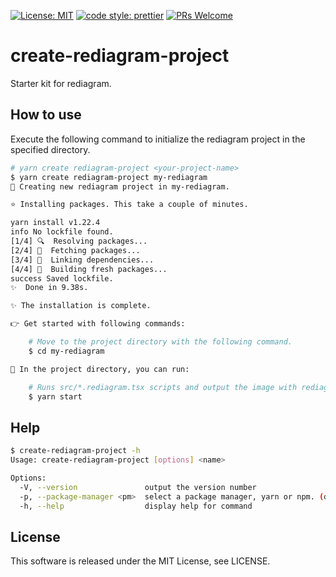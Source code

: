 [![License: MIT](https://img.shields.io/badge/License-MIT-yellow.svg)](https://opensource.org/licenses/MIT)
[![code style: prettier](https://img.shields.io/badge/code_style-prettier-ff69b4.svg)](https://github.com/prettier/prettier)
[![PRs Welcome](https://img.shields.io/badge/PRs-welcome-brightgreen.svg)](http://makeapullrequest.com)

# create-rediagram-project

Starter kit for rediagram.

## How to use

Execute the following command to initialize the rediagram project in the specified directory.

```bash
# yarn create rediagram-project <your-project-name>
$ yarn create rediagram-project my-rediagram
🌈 Creating new rediagram project in my-rediagram.

⭐️ Installing packages. This take a couple of minutes.

yarn install v1.22.4
info No lockfile found.
[1/4] 🔍  Resolving packages...
[2/4] 🚚  Fetching packages...
[3/4] 🔗  Linking dependencies...
[4/4] 🔨  Building fresh packages...
success Saved lockfile.
✨  Done in 9.38s.

✨ The installation is complete.

👉 Get started with following commands:

    # Move to the project directory with the following command.
    $ cd my-rediagram

🚀 In the project directory, you can run:

    # Runs src/*.rediagram.tsx scripts and output the image with rediagram.
    $ yarn start

```

## Help

```bash
$ create-rediagram-project -h
Usage: create-rediagram-project [options] <name>

Options:
  -V, --version               output the version number
  -p, --package-manager <pm>  select a package manager, yarn or npm. (default: "yarn")
  -h, --help                  display help for command
```

## License

This software is released under the MIT License, see LICENSE.

